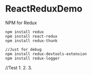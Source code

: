 # ReactReduxDemo


NPM for  Redux

```
npm install redux
npm install react-redux
npm install redux-thunk

//Just for debug
npm install redux-devtools-extension
npm install redux-logger

```

//Test
1.
2. 
3. 
